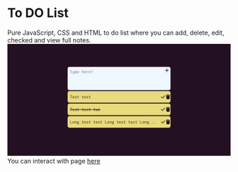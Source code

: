 # To DO List 
Pure JavaScript, CSS and HTML to do list where you can add, delete, edit, checked and view full notes.
![scren shot presenting page](to%20do%20list.png)
You can interact with page [here](https://onio1100.github.io/to_do_list/)